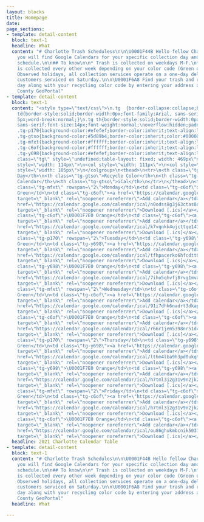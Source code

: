 ```yaml
---
layout: blocks
title: Homepage
date: 
page_sections:
- template: detail-content
  block: text-1
  headline: What
  content: "# Charlotte Trash Scheduless\n\n\U0001F44B Hello fellow Charlotteans!\n\nBelow
    you will find Google Calendars for your specific collection day and recycling
    schedule.\n\n## To know\n\n* Trash is collected on weekdays M-F.\n* Recycling
    is collected every other week depending on your color code (Green or Orange).\n*
    Observed holidays, all collection services operate on a one-day delay with Friday
    customers serviced on Saturday.\n\n\U0001F6A8 Find your trash and recycling collection
    day along with your recycling color code by entering your address at the Mecklenburg
    County GeoPortal"
- template: detail-content
  block: text-1
  content: "<style type=\"text/css\">\n.tg  {border-collapse:collapse;border-spacing:0;}\n.tg
    td{border-style:solid;border-width:0px;font-family:Arial, sans-serif;font-size:14px;overflow:hidden;\npadding:10px
    5px;word-break:normal;}\n.tg th{border-style:solid;border-width:0px;font-family:Arial,
    sans-serif;font-size:14px;font-weight:normal;\noverflow:hidden;padding:10px 5px;word-break:normal;}\n.tg
    .tg-p170{background-color:#efefef;border-color:inherit;text-align:left;vertical-align:middle}\n.tg
    .tg-gtso{background-color:#5d89b4;border-color:inherit;color:#000000;font-weight:bold;text-align:left;vertical-align:top}\n.tg
    .tg-mfxt{background-color:#ffffff;border-color:inherit;text-align:left;vertical-align:middle}\n.tg
    .tg-c6of{background-color:#ffffff;border-color:inherit;text-align:left;vertical-align:top}\n.tg
    .tg-y698{background-color:#efefef;border-color:inherit;text-align:left;vertical-align:top}\n</style>\n<table
    class=\"tg\" style=\"undefined;table-layout: fixed; width: 469px\">\n<colgroup>\n<col
    style=\"width: 114px\">\n<col style=\"width: 111px\">\n<col style=\"width: 139px\">\n<col
    style=\"width: 105px\">\n</colgroup>\n<thead>\n<tr>\n<th class=\"tg-gtso\">Collection
    Day</th>\n<th class=\"tg-gtso\">Recycle Color</th>\n<th class=\"tg-gtso\">Google
    Calendar</th>\n<th class=\"tg-gtso\">iCal</th>\n</tr>\n</thead>\n<tbody>\n<tr>\n<td
    class=\"tg-mfxt\" rowspan=\"2\">Monday</td>\n<td class=\"tg-c6of\">\U0001F7E2
    Green</td>\n<td class=\"tg-c6of\"><a href=\"https://calendar.google.com/calendar/u/0?cid=bjBvZHNzOGczajYzY3RhczhvbnE3MGcxY3NAZ3JvdXAuY2FsZW5kYXIuZ29vZ2xlLmNvbQ\"
    target=\"_blank\" rel=\"noopener noreferrer\">Add calendar</a></td>\n<td class=\"tg-c6of\"><a
    href=\"https://calendar.google.com/calendar/ical/n0odss8g3j63ctas8onq70g1cs%40group.calendar.google.com/public/basic.ics\"
    target=\"_blank\" rel=\"noopener noreferrer\">Download [.ics]</a></td>\n</tr>\n<tr>\n<td
    class=\"tg-c6of\">\U0001F7E0 Orange</td>\n<td class=\"tg-c6of\"><a href=\"https://calendar.google.com/calendar/u/0?cid=azd2cW5razR1amN0dHFlMTQxc3VuYXRmMGdAZ3JvdXAuY2FsZW5kYXIuZ29vZ2xlLmNvbQ\"
    target=\"_blank\" rel=\"noopener noreferrer\">Add calendar</a></td>\n<td class=\"tg-c6of\"><a
    href=\"https://calendar.google.com/calendar/ical/k7vqnkk4ujcttqe141sunatf0g%40group.calendar.google.com/public/basic.ics\"
    target=\"_blank\" rel=\"noopener noreferrer\">Download [.ics]</a></td>\n</tr>\n<tr>\n<td
    class=\"tg-p170\" rowspan=\"2\">Tuesday</td>\n<td class=\"tg-y698\">\U0001F7E2
    Green</td>\n<td class=\"tg-y698\"><a href=\"https://calendar.google.com/calendar/u/0?cid=dGZocGFjZXJrbzZoZmNkdHQwdDk1NzdvaTRAZ3JvdXAuY2FsZW5kYXIuZ29vZ2xlLmNvbQ\"
    target=\"_blank\" rel=\"noopener noreferrer\">Add calendar</a></td>\n<td class=\"tg-y698\"><a
    href=\"https://calendar.google.com/calendar/ical/tfhpacerko6hfcdtt0t9577oi4%40group.calendar.google.com/public/basic.ics\"
    target=\"_blank\" rel=\"noopener noreferrer\">Download [.ics]</a></td>\n</tr>\n<tr>\n<td
    class=\"tg-y698\">\U0001F7E0 Orange</td>\n<td class=\"tg-y698\"><a href=\"https://calendar.google.com/calendar/u/0?cid=N2lobzVxaHZmajhydmcxbXZhNHUzbmlwMmNAZ3JvdXAuY2FsZW5kYXIuZ29vZ2xlLmNvbQ\"
    target=\"_blank\" rel=\"noopener noreferrer\">Add calendar</a></td>\n<td class=\"tg-y698\"><a
    href=\"https://calendar.google.com/calendar/ical/7iho5qhvfj8rvg1mva4u3nip2c%40group.calendar.google.com/public/basic.ics\"
    target=\"_blank\" rel=\"noopener noreferrer\">Download [.ics]</a></td>\n</tr>\n<tr>\n<td
    class=\"tg-mfxt\" rowspan=\"2\">Wednesday</td>\n<td class=\"tg-c6of\">\U0001F7E2
    Green</td>\n<td class=\"tg-c6of\"><a href=\"https://calendar.google.com/calendar/u/0?cid=OTFpN2RoazZuYWRydDNka2FwdHZtb2p0aG9AZ3JvdXAuY2FsZW5kYXIuZ29vZ2xlLmNvbQ\"
    target=\"_blank\" rel=\"noopener noreferrer\">Add calendar</a></td>\n<td class=\"tg-c6of\"><a
    href=\"https://calendar.google.com/calendar/ical/91i7dhk6nadrt3dkaptvmojtho%40group.calendar.google.com/public/basic.ics\"
    target=\"_blank\" rel=\"noopener noreferrer\">Download [.ics]</a></td>\n</tr>\n<tr>\n<td
    class=\"tg-c6of\">\U0001F7E0 Orange</td>\n<td class=\"tg-c6of\"><a href=\"https://calendar.google.com/calendar/u/0?cid=cjY2cjFqZW01Mzk4bnI1MWQ0ZDFxZXU2NmdAZ3JvdXAuY2FsZW5kYXIuZ29vZ2xlLmNvbQ\"
    target=\"_blank\" rel=\"noopener noreferrer\">Add calendar</a></td>\n<td class=\"tg-c6of\"><a
    href=\"https://calendar.google.com/calendar/ical/r66r1jem5398nr51d4d1qeu66g%40group.calendar.google.com/public/basic.ics\"
    target=\"_blank\" rel=\"noopener noreferrer\">Download [.ics]</a></td>\n</tr>\n<tr>\n<td
    class=\"tg-p170\" rowspan=\"2\">Thursday</td>\n<td class=\"tg-y698\">\U0001F7E2
    Green</td>\n<td class=\"tg-y698\"><a href=\"https://calendar.google.com/calendar/u/0?cid=bHRobTRsYmE5aDNwZDB1a3F0N2xtcG5vNDRAZ3JvdXAuY2FsZW5kYXIuZ29vZ2xlLmNvbQ\"
    target=\"_blank\" rel=\"noopener noreferrer\">Add calendar</a></td>\n<td class=\"tg-y698\"><a
    href=\"https://calendar.google.com/calendar/ical/lthm4lba9h3pd0ukqt7lmpno44%40group.calendar.google.com/public/basic.ics\"
    target=\"_blank\" rel=\"noopener noreferrer\">Download [.ics]</a></td>\n</tr>\n<tr>\n<td
    class=\"tg-y698\">\U0001F7E0 Orange</td>\n<td class=\"tg-y698\"><a href=\"https://calendar.google.com/calendar/u/0?cid=aDd0bWwzajJnMzF2OW4yamsyMGpiazYzY3NAZ3JvdXAuY2FsZW5kYXIuZ29vZ2xlLmNvbQ\"
    target=\"_blank\" rel=\"noopener noreferrer\">Add calendar</a></td>\n<td class=\"tg-y698\"><a
    href=\"https://calendar.google.com/calendar/ical/h7tml3j2g31v9n2jk20jbk63cs%40group.calendar.google.com/public/basic.ics\"
    target=\"_blank\" rel=\"noopener noreferrer\">Download [.ics]</a></td>\n</tr>\n<tr>\n<td
    class=\"tg-mfxt\" rowspan=\"2\">Friday</td>\n<td class=\"tg-c6of\">\U0001F7E2
    Green</td>\n<td class=\"tg-c6of\"><a href=\"https://calendar.google.com/calendar/u/0?cid=NHVhZmY4cHRqZzZ2cGtlZ2lhaDZicG10czRAZ3JvdXAuY2FsZW5kYXIuZ29vZ2xlLmNvbQ\"
    target=\"_blank\" rel=\"noopener noreferrer\">Add calendar</a></td>\n<td class=\"tg-c6of\"><a
    href=\"https://calendar.google.com/calendar/ical/h7tml3j2g31v9n2jk20jbk63cs%40group.calendar.google.com/public/basic.ics\"
    target=\"_blank\" rel=\"noopener noreferrer\">Download [.ics]</a></td>\n</tr>\n<tr>\n<td
    class=\"tg-c6of\">\U0001F7E0 Orange</td>\n<td class=\"tg-c6of\"><a href=\"https://calendar.google.com/calendar/u/0?cid=b3U4NmdodWttYmNuaWs1MDM3M2NjaWhyZGtAZ3JvdXAuY2FsZW5kYXIuZ29vZ2xlLmNvbQ\"
    target=\"_blank\" rel=\"noopener noreferrer\">Add calendar</a></td>\n<td class=\"tg-c6of\"><a
    href=\"https://calendar.google.com/calendar/ical/ou86ghukmbcnik50373ccihrdk%40group.calendar.google.com/public/basic.ics\"
    target=\"_blank\" rel=\"noopener noreferrer\">Download [.ics]</a></td>\n</tr>\n</tbody>\n</table>"
  headline: 2021 Charlotte Calendar Table
- template: detail-content
  block: text-1
  content: "# Charlotte Trash Schedules\n\n\U0001F44B Hello fellow Charlotteans!\n\nBelow
    you will find Google Calendars for your specific collection day and recycling
    schedule.\n\n## To know\n\n* Trash is collected on weekdays M-F.\n* Recycling
    is collected every other week depending on your color code (Green or Orange).\n*
    Observed holidays, all collection services operate on a one-day delay with Friday
    customers serviced on Saturday.\n\n\U0001F6A8 Find your trash and recycling collection
    day along with your recycling color code by entering your address at the Mecklenburg
    County GeoPortal"
  headline: What

---
```

